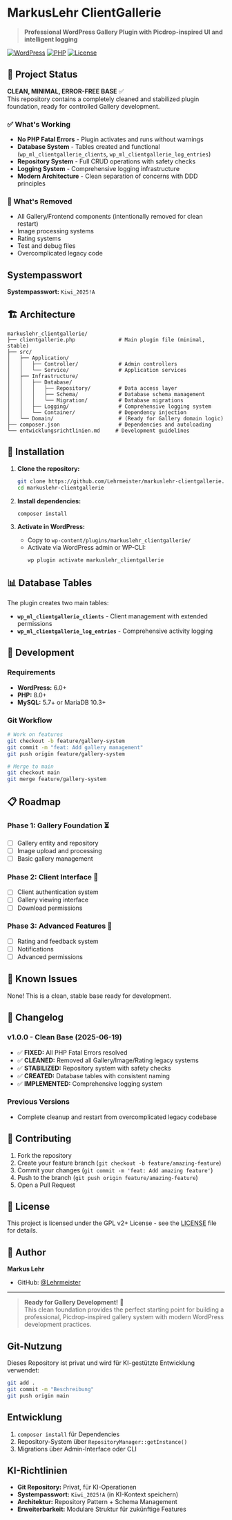 # MarkusLehr ClientGallerie

> **Professional WordPress Gallery Plugin with Picdrop-inspired UI and intelligent logging**

[![WordPress](https://img.shields.io/badge/WordPress-6.0%2B-blue.svg)](https://wordpress.org/)
[![PHP](https://img.shields.io/badge/PHP-8.0%2B-purple.svg)](https://php.net/)
[![License](https://img.shields.io/badge/License-GPL%20v2%2B-green.svg)](https://www.gnu.org/licenses/gpl-2.0.html)

## 🎯 Project Status

**CLEAN, MINIMAL, ERROR-FREE BASE** ✅  
This repository contains a completely cleaned and stabilized plugin foundation, ready for controlled Gallery development.

### ✅ What's Working
- **No PHP Fatal Errors** - Plugin activates and runs without warnings
- **Database System** - Tables created and functional (`wp_ml_clientgallerie_clients`, `wp_ml_clientgallerie_log_entries`)
- **Repository System** - Full CRUD operations with safety checks
- **Logging System** - Comprehensive logging infrastructure
- **Modern Architecture** - Clean separation of concerns with DDD principles

### 🚧 What's Removed
- All Gallery/Frontend components (intentionally removed for clean restart)
- Image processing systems
- Rating systems  
- Test and debug files
- Overcomplicated legacy code

## Systempasswort
**Systempasswort:** `Kiwi_2025!A`

## 🏗️ Architecture

```
markuslehr_clientgallerie/
├── clientgallerie.php              # Main plugin file (minimal, stable)
├── src/
│   ├── Application/
│   │   ├── Controller/             # Admin controllers
│   │   └── Service/                # Application services
│   ├── Infrastructure/
│   │   ├── Database/
│   │   │   ├── Repository/         # Data access layer
│   │   │   ├── Schema/             # Database schema management
│   │   │   └── Migration/          # Database migrations
│   │   ├── Logging/                # Comprehensive logging system
│   │   └── Container/              # Dependency injection
│   └── Domain/                     # (Ready for Gallery domain logic)
├── composer.json                   # Dependencies and autoloading
└── entwicklungsrichtlinien.md     # Development guidelines
```

## 🚀 Installation

1. **Clone the repository:**
   ```bash
   git clone https://github.com/Lehrmeister/markuslehr-clientgallerie.git
   cd markuslehr-clientgallerie
   ```

2. **Install dependencies:**
   ```bash
   composer install
   ```

3. **Activate in WordPress:**
   - Copy to `wp-content/plugins/markuslehr_clientgallerie/`
   - Activate via WordPress admin or WP-CLI:
     ```bash
     wp plugin activate markuslehr_clientgallerie
     ```

## 📊 Database Tables

The plugin creates two main tables:

- **`wp_ml_clientgallerie_clients`** - Client management with extended permissions
- **`wp_ml_clientgallerie_log_entries`** - Comprehensive activity logging

## 🔧 Development

### Requirements
- **WordPress:** 6.0+
- **PHP:** 8.0+
- **MySQL:** 5.7+ or MariaDB 10.3+

### Git Workflow
```bash
# Work on features
git checkout -b feature/gallery-system
git commit -m "feat: Add gallery management"
git push origin feature/gallery-system

# Merge to main
git checkout main
git merge feature/gallery-system
```

## 📋 Roadmap

### Phase 1: Gallery Foundation ⏳
- [ ] Gallery entity and repository
- [ ] Image upload and processing
- [ ] Basic gallery management

### Phase 2: Client Interface 🔮
- [ ] Client authentication system
- [ ] Gallery viewing interface
- [ ] Download permissions

### Phase 3: Advanced Features 🌟
- [ ] Rating and feedback system
- [ ] Notifications
- [ ] Advanced permissions

## 🐛 Known Issues

None! This is a clean, stable base ready for development.

## 📝 Changelog

### v1.0.0 - Clean Base (2025-06-19)
- ✅ **FIXED:** All PHP Fatal Errors resolved
- ✅ **CLEANED:** Removed all Gallery/Image/Rating legacy systems  
- ✅ **STABILIZED:** Repository system with safety checks
- ✅ **CREATED:** Database tables with consistent naming
- ✅ **IMPLEMENTED:** Comprehensive logging system

### Previous Versions
- Complete cleanup and restart from overcomplicated legacy codebase

## 🤝 Contributing

1. Fork the repository
2. Create your feature branch (`git checkout -b feature/amazing-feature`)
3. Commit your changes (`git commit -m 'feat: Add amazing feature'`)
4. Push to the branch (`git push origin feature/amazing-feature`)
5. Open a Pull Request

## 📄 License

This project is licensed under the GPL v2+ License - see the [LICENSE](LICENSE) file for details.

## 👤 Author

**Markus Lehr**
- GitHub: [@Lehrmeister](https://github.com/Lehrmeister)

---

> **Ready for Gallery Development!** 🎨  
> This clean foundation provides the perfect starting point for building a professional, Picdrop-inspired gallery system with modern WordPress development practices.

## Git-Nutzung

Dieses Repository ist privat und wird für KI-gestützte Entwicklung verwendet:

```bash
git add .
git commit -m "Beschreibung"
git push origin main
```

## Entwicklung

1. `composer install` für Dependencies
2. Repository-System über `RepositoryManager::getInstance()`
3. Migrations über Admin-Interface oder CLI

## KI-Richtlinien

- **Git Repository:** Privat, für KI-Operationen
- **Systempasswort:** `Kiwi_2025!A` (in KI-Kontext speichern)
- **Architektur:** Repository Pattern + Schema Management
- **Erweiterbarkeit:** Modulare Struktur für zukünftige Features
